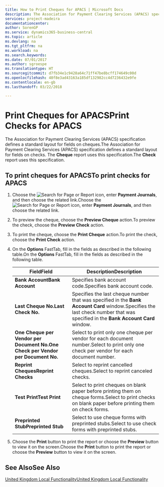 ```yaml
---
title: How to Print Cheques for APACS | Microsoft Docs
description: The Association for Payment Clearing Services (APACS) specification defines a standard layout for fields on cheques. The **Cheque** report uses this specification.
services: project-madeira
documentationcenter: 
author: SorenGP
ms.service: dynamics365-business-central
ms.topic: article
ms.devlang: na
ms.tgt_pltfrm: na
ms.workload: na
ms.search.keywords: 
ms.date: 07/01/2017
ms.author: sgroespe
ms.translationtype: HT
ms.sourcegitcommit: d7fb34e1c9428a64c71ff47be8bcff174649c00d
ms.openlocfilehash: 40f8e3ad43163a185df132982cc4d7236432e9fe
ms.contentlocale: en-gb
ms.lasthandoff: 03/22/2018

---
```

# <a name="print-checks-for-apacs"></a><span data-ttu-id="7d51e-104">Print Cheques for APACS</span><span class="sxs-lookup"><span data-stu-id="7d51e-104">Print Checks for APACS</span></span>
<span data-ttu-id="7d51e-105">The Association for Payment Clearing Services (APACS) specification defines a standard layout for fields on cheques.</span><span class="sxs-lookup"><span data-stu-id="7d51e-105">The Association for Payment Clearing Services (APACS) specification defines a standard layout for fields on checks.</span></span> <span data-ttu-id="7d51e-106">The **Cheque** report uses this specification.</span><span class="sxs-lookup"><span data-stu-id="7d51e-106">The **Check** report uses this specification.</span></span>  

## <a name="to-print-checks-for-apacs"></a><span data-ttu-id="7d51e-107">To print cheques for APACS</span><span class="sxs-lookup"><span data-stu-id="7d51e-107">To print checks for APACS</span></span>  

1.  <span data-ttu-id="7d51e-108">Choose the ![Search for Page or Report](../../media/ui-search/search_small.png "Search for Page or Report icon") icon, enter **Payment Journals**, and then choose the related link.</span><span class="sxs-lookup"><span data-stu-id="7d51e-108">Choose the ![Search for Page or Report](../../media/ui-search/search_small.png "Search for Page or Report icon") icon, enter **Payment Journals**, and then choose the related link.</span></span>  
2.  <span data-ttu-id="7d51e-109">To preview the cheque, choose the **Preview Cheque** action.</span><span class="sxs-lookup"><span data-stu-id="7d51e-109">To preview the check, choose the **Preview Check** action.</span></span>  
3.  <span data-ttu-id="7d51e-110">To print the cheque, choose the **Print Cheque** action.</span><span class="sxs-lookup"><span data-stu-id="7d51e-110">To print the check, choose the **Print Check** action.</span></span>  

4.  <span data-ttu-id="7d51e-111">On the **Options** FastTab, fill in the fields as described in the following table.</span><span class="sxs-lookup"><span data-stu-id="7d51e-111">On the **Options** FastTab, fill in the fields as described in the following table.</span></span>  

    |<span data-ttu-id="7d51e-112">Field</span><span class="sxs-lookup"><span data-stu-id="7d51e-112">Field</span></span>|<span data-ttu-id="7d51e-113">Description</span><span class="sxs-lookup"><span data-stu-id="7d51e-113">Description</span></span>|  
    |---------------------------------|---------------------------------------|  
    |<span data-ttu-id="7d51e-114">**Bank Account**</span><span class="sxs-lookup"><span data-stu-id="7d51e-114">**Bank Account**</span></span>|<span data-ttu-id="7d51e-115">Specifies bank account code.</span><span class="sxs-lookup"><span data-stu-id="7d51e-115">Specifies bank account code.</span></span>|  
    |<span data-ttu-id="7d51e-116">**Last Cheque No.**</span><span class="sxs-lookup"><span data-stu-id="7d51e-116">**Last Check No.**</span></span>|<span data-ttu-id="7d51e-117">Specifies the last cheque number that was specified in the **Bank Account Card** window.</span><span class="sxs-lookup"><span data-stu-id="7d51e-117">Specifies the last check number that was specified in the **Bank Account Card** window.</span></span>|  
    |<span data-ttu-id="7d51e-118">**One Cheque per Vendor per Document No.**</span><span class="sxs-lookup"><span data-stu-id="7d51e-118">**One Check per Vendor per Document No.**</span></span>|<span data-ttu-id="7d51e-119">Select to print only one cheque per vendor for each document number.</span><span class="sxs-lookup"><span data-stu-id="7d51e-119">Select to print only one check per vendor for each document number.</span></span>|  
    |<span data-ttu-id="7d51e-120">**Reprint Cheques**</span><span class="sxs-lookup"><span data-stu-id="7d51e-120">**Reprint Checks**</span></span>|<span data-ttu-id="7d51e-121">Select to reprint cancelled cheques.</span><span class="sxs-lookup"><span data-stu-id="7d51e-121">Select to reprint canceled checks.</span></span>|  
    |<span data-ttu-id="7d51e-122">**Test Print**</span><span class="sxs-lookup"><span data-stu-id="7d51e-122">**Test Print**</span></span>|<span data-ttu-id="7d51e-123">Select to print cheques on blank paper before printing them on cheque forms.</span><span class="sxs-lookup"><span data-stu-id="7d51e-123">Select to print checks on blank paper before printing them on check forms.</span></span>|  
    |<span data-ttu-id="7d51e-124">**Preprinted Stub**</span><span class="sxs-lookup"><span data-stu-id="7d51e-124">**Preprinted Stub**</span></span>|<span data-ttu-id="7d51e-125">Select to use cheque forms with preprinted stubs.</span><span class="sxs-lookup"><span data-stu-id="7d51e-125">Select to use check forms with preprinted stubs.</span></span>|  

5.  <span data-ttu-id="7d51e-126">Choose the **Print** button to print the report or choose the **Preview** button to view it on the screen.</span><span class="sxs-lookup"><span data-stu-id="7d51e-126">Choose the **Print** button to print the report or choose the **Preview** button to view it on the screen.</span></span>  

## <a name="see-also"></a><span data-ttu-id="7d51e-127">See Also</span><span class="sxs-lookup"><span data-stu-id="7d51e-127">See Also</span></span>  
[<span data-ttu-id="7d51e-128">United Kingdom Local Functionality</span><span class="sxs-lookup"><span data-stu-id="7d51e-128">United Kingdom Local Functionality</span></span>](united-kingdom-local-functionality.md)

